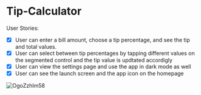 # Tip-Calculator


User Stories:

* [x] User can enter a bill amount, choose a tip percentage, and see the tip and total values.
* [x] User can select between tip percentages by tapping different values on the segmented control and the tip value is updtated  accordigly
* [x] User can view the settings page and use the app in dark mode as well
* [x] User can see the launch screen and the app icon on the homepage

![OgoZzhIm58](https://user-images.githubusercontent.com/79591114/145697629-56e65c12-2bf6-4503-9da4-ce672b13adc1.gif)
